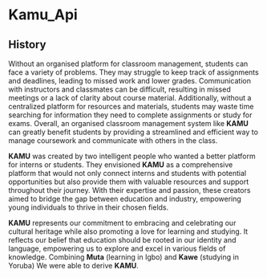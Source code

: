 # Kamu_Api

## History
Without an organised platform for classroom management, students can face a variety of problems. They may struggle to keep track of assignments and deadlines, leading to missed work and lower grades. Communication with instructors and classmates can be difficult, resulting in missed meetings or a lack of clarity about course material. Additionally, without a centralized platform for resources and materials, students may waste time searching for information they need to complete assignments or study for exams. Overall, an organised classroom management system like **KAMU** can greatly benefit students by providing a streamlined and efficient way to manage coursework and communicate with others in the class.

**KAMU** was created by two intelligent people who wanted a better platform for interns or students. They envisioned **KAMU** as a comprehensive platform that would not only connect interns and students with potential opportunities but also provide them with valuable resources and support throughout their journey. With their expertise and passion, these creators aimed to bridge the gap between education and industry, empowering young individuals to thrive in their chosen fields.

**KAMU** represents our commitment to embracing and celebrating our cultural heritage while also promoting a love for learning and studying. It reflects our belief that education should be rooted in our identity and language, empowering us to explore and excel in various fields of knowledge. Combining **Muta** (learning in Igbo) and **Kawe** (studying in Yoruba) We were able to derive **KAMU**.
